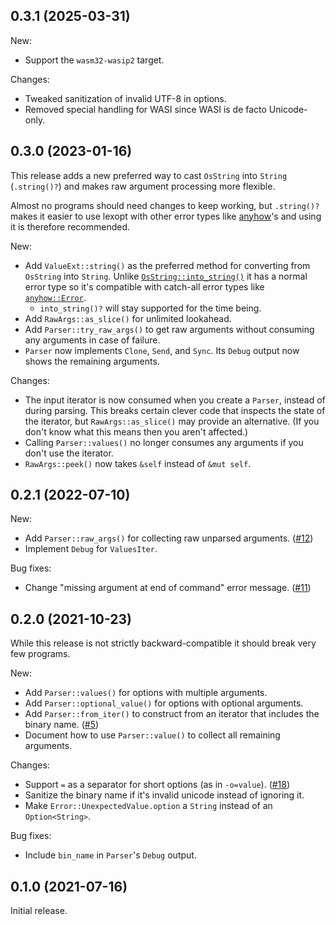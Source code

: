 ## 0.3.1 (2025-03-31)

New:

- Support the `wasm32-wasip2` target.

Changes:

- Tweaked sanitization of invalid UTF-8 in options.
- Removed special handling for WASI since WASI is de facto Unicode-only.

## 0.3.0 (2023-01-16)

This release adds a new preferred way to cast `OsString` into `String` (`.string()?`) and makes raw argument processing more flexible.

Almost no programs should need changes to keep working, but `.string()?` makes it easier to use lexopt with other error types like [anyhow](https://docs.rs/anyhow)'s and using it is therefore recommended.

New:

- Add `ValueExt::string()` as the preferred method for converting from `OsString` into `String`. Unlike [`OsString::into_string()`](https://doc.rust-lang.org/std/ffi/struct.OsString.html#method.into_string) it has a normal error type so it's compatible with catch-all error types like [`anyhow::Error`](https://docs.rs/anyhow/latest/anyhow/struct.Error.html).
  - `into_string()?` will stay supported for the time being.
- Add `RawArgs::as_slice()` for unlimited lookahead.
- Add `Parser::try_raw_args()` to get raw arguments without consuming any arguments in case of failure.
- `Parser` now implements `Clone`, `Send`, and `Sync`. Its `Debug` output now shows the remaining arguments.

Changes:

- The input iterator is now consumed when you create a `Parser`, instead of during parsing. This breaks certain clever code that inspects the state of the iterator, but `RawArgs::as_slice()` may provide an alternative. (If you don't know what this means then you aren't affected.)
- Calling `Parser::values()` no longer consumes any arguments if you don't use the iterator.
- `RawArgs::peek()` now takes `&self` instead of `&mut self`.

## 0.2.1 (2022-07-10)

New:

- Add `Parser::raw_args()` for collecting raw unparsed arguments. ([#12](https://github.com/blyxxyz/lexopt/issues/12))
- Implement `Debug` for `ValuesIter`.

Bug fixes:

- Change "missing argument at end of command" error message. ([#11](https://github.com/blyxxyz/lexopt/issues/11))

## 0.2.0 (2021-10-23)

While this release is not strictly backward-compatible it should break very few programs.

New:

- Add `Parser::values()` for options with multiple arguments.
- Add `Parser::optional_value()` for options with optional arguments.
- Add `Parser::from_iter()` to construct from an iterator that includes the binary name. ([#5](https://github.com/blyxxyz/lexopt/issues/5))
- Document how to use `Parser::value()` to collect all remaining arguments.

Changes:

- Support `=` as a separator for short options (as in `-o=value`). ([#18](https://github.com/blyxxyz/lexopt/issues/18))
- Sanitize the binary name if it's invalid unicode instead of ignoring it.
- Make `Error::UnexpectedValue.option` a `String` instead of an `Option<String>`.

Bug fixes:

- Include `bin_name` in `Parser`'s `Debug` output.

## 0.1.0 (2021-07-16)
Initial release.
